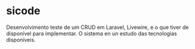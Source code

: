 # sicode
Desenvolvimento teste de um CRUD em Laravel, Livewire, e o que tiver de disponível para implementar. 
O sistema en un estudo das tecnologias disponíveis.
